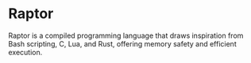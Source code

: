 # Raptor
Raptor is a compiled programming language that draws inspiration from Bash scripting, C, Lua, and Rust, offering memory safety and efficient execution.

